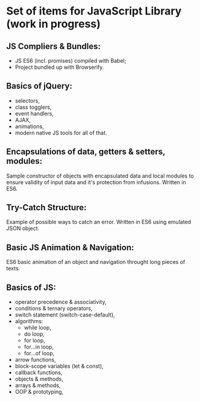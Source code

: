 # Set of items for JavaScript Library (work in progress)

## JS Compliers & Bundles:
- JS ES6 (incl. promises) compiled with Babel;
- Project bundled up with Browserify.

## Basics of jQuery:
- selectors,
- class togglers,
- event handlers,
- AJAX,
- animations,
- modern native JS tools for all of that.

## Encapsulations of data, getters & setters, modules:

Sample constructor of objects with encapsulated data and local modules to ensure validity of input data and it's protection from infusions. Written in ES6.

## Try-Catch Structure:

Example of possible ways to catch an error. Written in ES6 using emulated JSON object.

## Basic JS Animation & Navigation:

ES6 basic animation of an object and navigation throught long pieces of texts.

## Basics of JS:
- operator precedence & associativity,
- conditions & ternary operators,
- switch statement (switch-case-default),
- algorithms:
    - while loop,
    - do loop,
    - for loop,
    - for...in loop,
    - for...of loop,
- arrow functions,
- block-scope variables (let & const),
- callback functions,
- objects & methods,
- arrays & methods,
- OOP & prototyping,